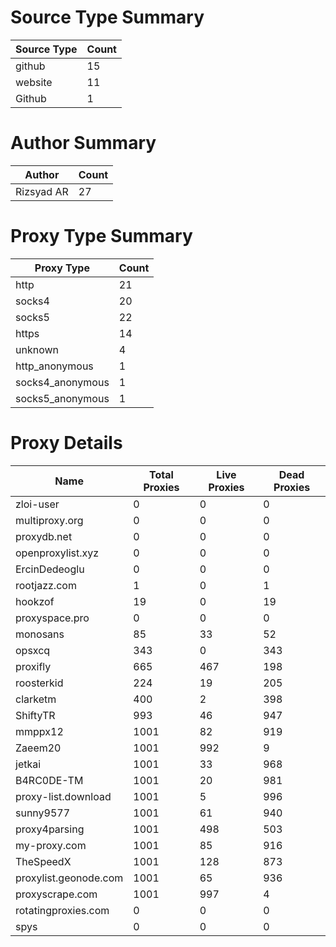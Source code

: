 # Source Type Summary

| Source Type | Count |
|-------------|-------|
| github | 15 |
| website | 11 |
| Github | 1 |


# Author Summary

| Author | Count |
|--------|-------|
| Rizsyad AR | 27 |


# Proxy Type Summary

| Proxy Type | Count |
|------------|-------|
| http | 21 |
| socks4 | 20 |
| socks5 | 22 |
| https | 14 |
| unknown | 4 |
| http_anonymous | 1 |
| socks4_anonymous | 1 |
| socks5_anonymous | 1 |


# Proxy Details

| Name | Total Proxies | Live Proxies | Dead Proxies |
|------|---------------|--------------|---------------|
| zloi-user | 0 | 0 | 0 |
| multiproxy.org | 0 | 0 | 0 |
| proxydb.net | 0 | 0 | 0 |
| openproxylist.xyz | 0 | 0 | 0 |
| ErcinDedeoglu | 0 | 0 | 0 |
| rootjazz.com | 1 | 0 | 1 |
| hookzof | 19 | 0 | 19 |
| proxyspace.pro | 0 | 0 | 0 |
| monosans | 85 | 33 | 52 |
| opsxcq | 343 | 0 | 343 |
| proxifly | 665 | 467 | 198 |
| roosterkid | 224 | 19 | 205 |
| clarketm | 400 | 2 | 398 |
| ShiftyTR | 993 | 46 | 947 |
| mmppx12 | 1001 | 82 | 919 |
| Zaeem20 | 1001 | 992 | 9 |
| jetkai | 1001 | 33 | 968 |
| B4RC0DE-TM | 1001 | 20 | 981 |
| proxy-list.download | 1001 | 5 | 996 |
| sunny9577 | 1001 | 61 | 940 |
| proxy4parsing | 1001 | 498 | 503 |
| my-proxy.com | 1001 | 85 | 916 |
| TheSpeedX | 1001 | 128 | 873 |
| proxylist.geonode.com | 1001 | 65 | 936 |
| proxyscrape.com | 1001 | 997 | 4 |
| rotatingproxies.com | 0 | 0 | 0 |
| spys | 0 | 0 | 0 |
